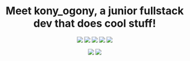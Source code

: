 <h1 align='center'>
	Meet kony_ogony, a junior fullstack dev that does cool stuff!
</h1>



<p align="center">
	<a href="https://archlinux.org/"><img src="https://img.shields.io/badge/DISTRO-Arch-74c7ec?style=flat&logo=archlinux&label=Distro" /></a>
	<a href="https://hyprland.org"><img src="https://img.shields.io/badge/WC-Hyprland-89dceb?style=flat&logo=elixir&label=Tiler" /></a>
	<a href="https://discord.gg/Am3jFwxe"><img src="https://img.shields.io/discord/1278671075017752646?color=74c7ec&label=Discord&logo=discord" /></a>
	<a href="https://rust-lang.org"><img src="https://img.shields.io/badge/LANG-Rust-f2cdcd?style=flat&logo=rust&label=Learning" /></a>
	<a href="https://www.typescriptlang.org/"><img src="https://img.shields.io/badge/LANG-TypeScript-007acc?style=flat&logo=typescript&label=Know" /></a>
</p>
<p align='center'>
	<img src="https://github-readme-stats.vercel.app/api?username=konyogony&hide_title=true&hide_rank=true&show_icons=true&include_all_commits=true&line_height=24&hide_border=true&number_format=long&bg_color=1e1e2e&text_color=cdd6f4&icon_color=cba6f7&title_color=94e2d5" />
	<img src="https://github-readme-stats.vercel.app/api/top-langs/?username=konyogony&hide_title=true&langs_count=8&layout=compact&hide_border=true&bg_color=1e1e2e&text_color=cdd6f4&icon_color=cba6f7&title_color=94e2d5" />
</p>

